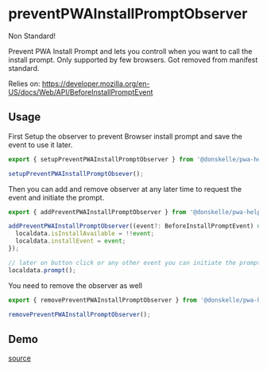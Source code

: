 # preventPWAInstallPromptObserver

Non Standard!

Prevent PWA Install Prompt and lets you controll when you want to call the install prompt.
Only supported by few browsers. Got removed from manifest standard.

Relies on:
https://developer.mozilla.org/en-US/docs/Web/API/BeforeInstallPromptEvent

## Usage

First Setup the observer to prevent Browser install prompt and save the event to use it later.

```ts
export { setupPreventPWAInstallPromptObserver } from '@donskelle/pwa-helpers';

setupPreventPWAInstallPromptObsever();
```

Then you can add and remove observer at any later time to request the event and initiate the prompt.

```ts
export { addPreventPWAInstallPromptObserver } from '@donskelle/pwa-helpers';

addPreventPWAInstallPromptObserver((event?: BeforeInstallPromptEvent) => {
  localdata.isInstallAvailable = !!event;
  localdata.installEvent = event;
});

// later on button click or any other event you can initiate the prompt
localdata.prompt();
```

You need to remove the observer as well

```ts
export { removePreventPWAInstallPromptObserver } from '@donskelle/pwa-helpers';

removePreventPWAInstallPromptObserver();
```

<script setup>
import Demo from './demo.vue'
</script>

## Demo

<DemoContainer>
  <p class="demo-source-link"><a href="https://github.com/donskelle/pwa-helpers/tree/master/packages/functions/installAvailableObserver/demo.vue" targat="blank">source</a></p>
  <Demo/>
</DemoContainer>
